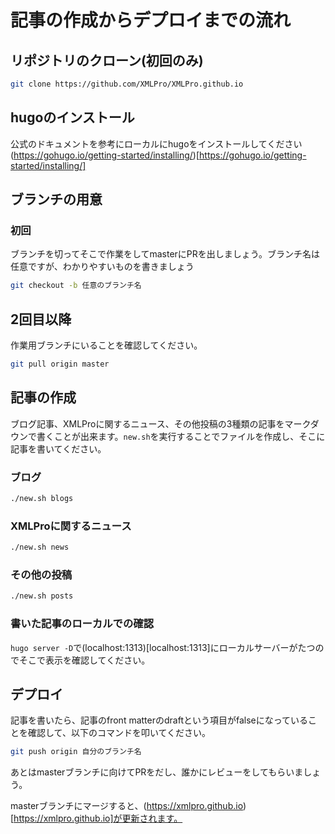 # 記事の作成からデプロイまでの流れ

## リポジトリのクローン(初回のみ)
```bash
git clone https://github.com/XMLPro/XMLPro.github.io
```

##  hugoのインストール

公式のドキュメントを参考にローカルにhugoをインストールしてください
(https://gohugo.io/getting-started/installing/)[https://gohugo.io/getting-started/installing/]


## ブランチの用意

### 初回

ブランチを切ってそこで作業をしてmasterにPRを出しましょう。ブランチ名は任意ですが、わかりやすいものを書きましょう

```bash
git checkout -b 任意のブランチ名
```

## 2回目以降

作業用ブランチにいることを確認してください。

```bash
git pull origin master
```

## 記事の作成

ブログ記事、XMLProに関するニュース、その他投稿の3種類の記事をマークダウンで書くことが出来ます。`new.sh`を実行することでファイルを作成し、そこに記事を書いてください。

### ブログ

```bash
./new.sh blogs  
```

### XMLProに関するニュース

```bash
./new.sh news
```

### その他の投稿

```bash
./new.sh posts
```

### 書いた記事のローカルでの確認

`hugo server -D`で(localhost:1313)[localhost:1313]にローカルサーバーがたつのでそこで表示を確認してください。

## デプロイ

記事を書いたら、記事のfront matterのdraftという項目がfalseになっていることを確認して、以下のコマンドを叩いてください。

```bash
git push origin 自分のブランチ名
```

あとはmasterブランチに向けてPRをだし、誰かにレビューをしてもらいましょう。

masterブランチにマージすると、(https://xmlpro.github.io)[https://xmlpro.github.io]が更新されます。